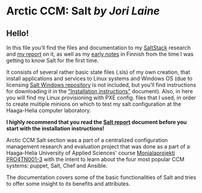﻿**Arctic CCM: Salt** *by Jori Laine*
===================

## Hello!
In this file you’ll find the files and documentation to my [SaltStack](https://docs.saltstack.com/en/latest/contents.html) research and [my report](https://github.com/joonaleppalahti/CCM/blob/master/salt/Salt%20report.md) on it, as well as my [early notes](https://github.com/joonaleppalahti/CCM/blob/master/salt/Origin%20(in%20finnish)/Salt%20raportti.md) in Finnish from the time I was getting to know Salt for the first time.

It consists of several rather basic state files (.sls) of my own creation, that install applications and services to Linux systems and Windows OS (due to licensing [Salt Windows repository](https://docs.saltstack.com/en/latest/topics/windows/windows-package-manager.html) is not included, but you’ll find instructions for downloading it in the ["Installation instructions"](https://github.com/joonaleppalahti/CCM/blob/master/salt/Installation%20instructions.md) document). Also, in here you will find my Linux provisioning with PXE config. files that I used, in order to create multiple minions on which to test my salt configuration at the Haaga-Helia computer laboratory. 

**I highly recommend that you read the [Salt report](https://github.com/joonaleppalahti/CCM/blob/master/salt/Salt%20report.md) document before you start with the installation instructions!**

Arctic CCM Salt section was a part of a centralized configuration management research and evaluation project that was done as a part of a Haaga-Helia University of Applied Sciences' course [Monialaprojekti PRO4TN001-3](http://www.haaga-helia.fi/fi/opinto-opas/opintojaksokuvaukset/PRO4TN001) with the intent to learn about the four most popular CCM systems: puppet, Salt, Chef and Ansible.

The documentation covers some of the basic functionalities of Salt and tries to offer some insight to its benefits and attributes.
